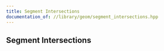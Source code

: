 ```yaml
---
title: Segment Intersections
documentation_of: //library/geom/segment_intersections.hpp
---
```

## Segment Intersections